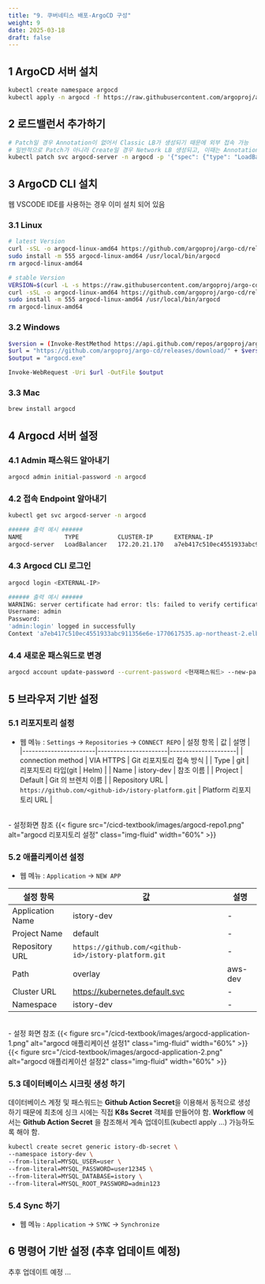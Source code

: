 ```yaml
---
title: "9. 쿠버네티스 배포-ArgoCD 구성"
weight: 9
date: 2025-03-18
draft: false
---
```


## 1 ArgoCD 서버 설치
```bash
kubectl create namespace argocd
kubectl apply -n argocd -f https://raw.githubusercontent.com/argoproj/argo-cd/stable/manifests/install.yaml
```

## 2 로드밸런서 추가하기
```bash
# Patch일 경우 Annotation이 없어서 Classic LB가 생성되기 때문에 외부 접속 가능
# 일반적으로 Patch가 아니라 Create일 경우 Network LB 생성되고, 이때는 Annotation 있어야함.
kubectl patch svc argocd-server -n argocd -p '{"spec": {"type": "LoadBalancer"}}'
```

## 3 ArgoCD CLI 설치
웹 VSCODE IDE를 사용하는 경우 이미 설치 되어 있음
### 3.1 Linux
```bash
# latest Version
curl -sSL -o argocd-linux-amd64 https://github.com/argoproj/argo-cd/releases/latest/download/argocd-linux-amd64
sudo install -m 555 argocd-linux-amd64 /usr/local/bin/argocd
rm argocd-linux-amd64

# stable Version
VERSION=$(curl -L -s https://raw.githubusercontent.com/argoproj/argo-cd/stable/VERSION)
curl -sSL -o argocd-linux-amd64 https://github.com/argoproj/argo-cd/releases/download/v$VERSION/argocd-linux-amd64
sudo install -m 555 argocd-linux-amd64 /usr/local/bin/argocd
rm argocd-linux-amd64
```
### 3.2 Windows
```bash
$version = (Invoke-RestMethod https://api.github.com/repos/argoproj/argo-cd/releases/latest).tag_name
$url = "https://github.com/argoproj/argo-cd/releases/download/" + $version + "/argocd-windows-amd64.exe"
$output = "argocd.exe"

Invoke-WebRequest -Uri $url -OutFile $output
```
### 3.3 Mac
```bash
brew install argocd
```

## 4 Argocd 서버 설정
### 4.1 Admin 패스워드 알아내기
```bash
argocd admin initial-password -n argocd
```
### 4.2 접속 Endpoint 알아내기
```bash
kubectl get svc argocd-server -n argocd

###### 출력 예시 ######
NAME            TYPE           CLUSTER-IP      EXTERNAL-IP                                                                    PORT(S)                      AGE
argocd-server   LoadBalancer   172.20.21.170   a7eb417c510ec4551933abc911356e6e-1770617535.ap-northeast-2.elb.amazonaws.com   80:31698/TCP,443:31412/TCP   103s
```
### 4.3 Argocd CLI 로그인
```bash
argocd login <EXTERNAL-IP>

###### 출력 예시 ######
WARNING: server certificate had error: tls: failed to verify certificate: x509: certificate signed by unknown authority. Proceed insecurely (y/n)? y
Username: admin
Password: 
'admin:login' logged in successfully
Context 'a7eb417c510ec4551933abc911356e6e-1770617535.ap-northeast-2.elb.amazonaws.com' updated
```

### 4.4 새로운 패스워드로 변경
```bash
argocd account update-password --current-password <현재패스워드> --new-password <새로운패스워드>
```

## 5 브라우저 기반 설정
### 5.1 리포지토리 설정
- 웹 메뉴 : `Settings` → `Repositories` → `CONNECT REPO` 
| 설정 항목 | 값 | 설명 |
|-----------------------|----------------------|---------------------|
| connection method | VIA HTTPS | Git 리포지토리 접속 방식 |
| Type | git | 리포지토리 타입(git | Helm) |
| Name | istory-dev | 참조 이름 |
| Project | Default | Git 의 브렌치 이름 |
| Repository URL | `https://github.com/<github-id>/istory-platform.git` | Platform 리포지토리 URL |
<br>
- 설정화면 참조
{{< figure src="/cicd-textbook/images/argocd-repo1.png" alt="argocd 리포지토리 설정" class="img-fluid" width="60%" >}}

### 5.2 애플리케이션 설정
- 웹 메뉴 : `Application` → `NEW APP`

| 설정 항목 | 값 | 설명 |
|-----------------------|----------------------|---------------------|
| Application Name | istory-dev | - |
| Project Name | default | - |
| Repository URL | `https://github.com/<github-id>/istory-platform.git` | - |
| Path | overlay | aws-dev |
| Cluster URL | https://kubernetes.default.svc | - |
| Namespace | istory-dev | - |
<br>
- 설정 화면 참조 
{{< figure src="/cicd-textbook/images/argocd-application-1.png" alt="argocd 애플리케이션 설정1" class="img-fluid" width="60%" >}}
{{< figure src="/cicd-textbook/images/argocd-application-2.png" alt="argocd 애플리케이션 설정2" class="img-fluid" width="60%" >}}

### 5.3 데이터베이스 시크릿 생성 하기
데이터베이스 계정 및 패스워드는 **Github Action Secret**을 이용해서 동적으로 생성 하기 때문에 최초에 싱크 시에는 직접 **K8s Secret** 객체를 만들어야 함.
**Workflow** 에서는 **Github Action Secret** 을 참조해서 계속 업데이트(kubectl apply ...) 가능하도록 해야 함.
```bash
kubectl create secret generic istory-db-secret \
--namespace istory-dev \
--from-literal=MYSQL_USER=user \
--from-literal=MYSQL_PASSWORD=user12345 \ 
--from-literal=MYSQL_DATABASE=istory \
--from-literal=MYSQL_ROOT_PASSWORD=admin123
```
### 5.4 Sync 하기
- 웹 메뉴 : `Application` → `SYNC` → `Synchronize`
## 6 명령어 기반 설정 (추후 업데이트 예정)
추후 업데이트 예정 ...
